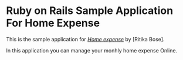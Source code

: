 # Ruby on Rails Sample Application For Home Expense

This is the sample application for
[*Home expense*](http://railstutorial.org/)
by [Ritika Bose].

In this application you can manage your monhly home
expense Online.
